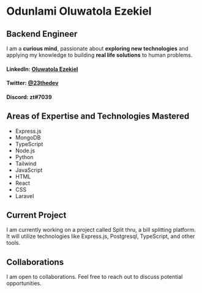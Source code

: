 
<!--
**Olluwatola/Olluwatola** is a ✨ _special_ ✨ repository because its `README.md` (this file) appears on your GitHub profile.

Here are some ideas to get you started:

- 🔭 I’m currently working on ...
- 🌱 I’m currently learning ...
- 👯 I’m looking to collaborate on ...
- 🤔 I’m looking for help with ...
- 💬 Ask me about ...
- 📫 How to reach me: ...
- 😄 Pronouns: ...
- ⚡ Fun fact: ...
-->

<h1>Odunlami Oluwatola Ezekiel </h1>

<h2>Backend Engineer </h2>

I am a <b>curious mind</b></span>, passionate about <b>exploring new technologies</b> and applying my knowledge to building <b>real life solutions</b> to human problems.

<h4>LinkedIn: <a href=https://www.linkedin.com/in/oluwatola-ezekiel-549318236/>Oluwatola Ezekiel </a></h4> <h4>Twitter: <a href=twitter.com/23thedev>@23thedev</a></h4>  <h4>Discord: zt#7039</h4>

<h2>Areas of Expertise and Technologies Mastered</h2>
<ul>
<li>Express.js</li>

<li>MongoDB</li>

<li>TypeScript</li>

<li>Node.js</li>

<li>Python</li>

<li>Tailwind</li>

<li>JavaScript</li>

<li>HTML</li>

<li>React</li>

<li>CSS</li>

<li>Laravel</li>


</ul>
<h2>Current Project</h2>

I am currently working on a project called Split thru, a bill splitting platform. It will utilize technologies like Express.js, Postgresql, TypeScript, and other tools.

<h2>Collaborations</h2>

I am open to collaborations. Feel free to reach out to discuss potential opportunities.

